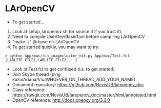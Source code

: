 # LArOpenCV

- To get started...

1. Look at setup_laropencv.sh (or source it if you trust it).
2. Need to compile UserDev/BasicTool before compiling LArOpenCV
3. "make -j" @ base dir LArOpenCV
4. To get started quickly, you may want to try:
```
> python App/mac/run_imagecluster_hit.py App/mac/Test.fcl [LARLITE_FILE1,LARLITE_FILE2,...]
```

- Look at Test.fcl to get confused (i.e. to get started)
- Join Skype thread (ping kazu/Ariana/Vic/WHOEVER_ON_THREAD_ADD_YOUR_NAME)
- Document repository: https://github.com/NevisUB/laropencv_doc
- Class reference: https://rawgit.com/NevisUB/laropencv_doc/master/html/annotated.html
- OpenCV reference: http://docs.opencv.org/3.0.0 
